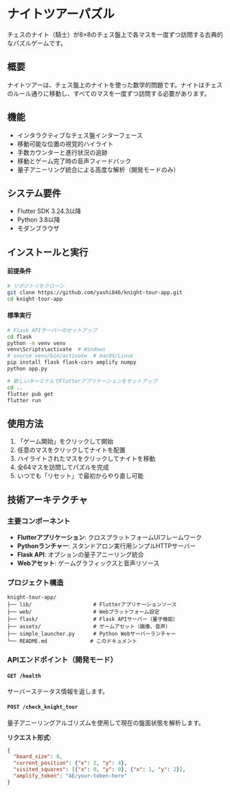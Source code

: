 # ナイトツアーパズル

チェスのナイト（騎士）が8×8のチェス盤上で各マスを一度ずつ訪問する古典的なパズルゲームです。

## 概要

ナイトツアーは、チェス盤上のナイトを使った数学的問題です。ナイトはチェスのルール通りに移動し、すべてのマスを一度ずつ訪問する必要があります。

## 機能

- インタラクティブなチェス盤インターフェース
- 移動可能な位置の視覚的ハイライト
- 手数カウンターと進行状況の追跡
- 移動とゲーム完了時の音声フィードバック
- 量子アニーリング統合による高度な解析（開発モードのみ）

## システム要件

- Flutter SDK 3.24.3以降
- Python 3.8以降  
- モダンブラウザ

## インストールと実行

#### 前提条件
```bash
# リポジトリをクローン
git clone https://github.com/yashi846/knight-tour-app.git
cd knight-tour-app
```

#### 標準実行
```bash
# Flask APIサーバーのセットアップ
cd flask
python -m venv venv
venv\Scripts\activate  # Windows
# source venv/bin/activate  # macOS/Linux
pip install flask flask-cors amplify numpy
python app.py

# 新しいターミナルでFlutterアプリケーションをセットアップ
cd ..
flutter pub get
flutter run
```

## 使用方法

1. 「ゲーム開始」をクリックして開始
2. 任意のマスをクリックしてナイトを配置
3. ハイライトされたマスをクリックしてナイトを移動
4. 全64マスを訪問してパズルを完成
5. いつでも「リセット」で最初からやり直し可能

## 技術アーキテクチャ

### 主要コンポーネント
- **Flutterアプリケーション**: クロスプラットフォームUIフレームワーク
- **Pythonランチャー**: スタンドアロン実行用シンプルHTTPサーバー
- **Flask API**: オプションの量子アニーリング統合
- **Webアセット**: ゲームグラフィックスと音声リソース

### プロジェクト構造
```
knight-tour-app/
├── lib/                    # Flutterアプリケーションソース
├── web/                    # Webプラットフォーム設定
├── flask/                  # Flask APIサーバー（量子機能）
├── assets/                 # ゲームアセット（画像、音声）
├── simple_launcher.py      # Python Webサーバーランチャー
└── README.md              # このドキュメント
```

### APIエンドポイント（開発モード）

#### `GET /health`
サーバーステータス情報を返します。

#### `POST /check_knight_tour`
量子アニーリングアルゴリズムを使用して現在の盤面状態を解析します。

**リクエスト形式:**
```json
{
  "board_size": 8,
  "current_position": {"x": 2, "y": 4},
  "visited_squares": [{"x": 0, "y": 0}, {"x": 1, "y": 2}],
  "amplify_token": "AE/your-token-here"
}
```